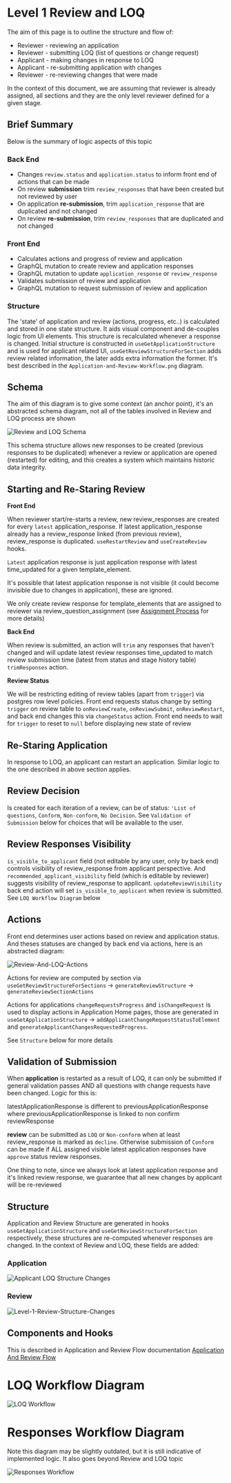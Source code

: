 # Level 1 Review and LOQ

The aim of this page is to outline the structure and flow of:

- Reviewer - reviewing an application
- Reviewer - submitting LOQ (list of questions or change request)
- Applicant - making changes in response to LOQ
- Applicant - re-submitting application with changes
- Reviewer - re-reviewing changes that were made

In the context of this document, we are assuming that reviewer is already assigned, all sections and they are the only level reviewer defined for a given stage.

## Brief Summary

Below is the summary of logic aspects of this topic

### Back End

- Changes `review.status` and `application.status` to inform front end of actions that can be made
- On review **submission** trim `review_responses` that have been created but not reviewed by user
- On application **re-submission**, trim `application_response` that are duplicated and not changed
- On review **re-submission**, trim `review_responses` that are duplicated and not changed

### Front End

- Calculates actions and progress of review and application
- GraphQL mutation to create review and application responses
- GraphQL mutation to update `application_response` or `review_response`
- Validates submission of review and application
- GraphQL mutation to request submission of review and application

### Structure

The 'state' of application and review (actions, progress, etc..) is calculated and stored in one state structure. It aids visual component and de-couples logic from UI elements. This structure is recalculated whenever a response is changed. Initial structure is constructed in `useGetApplicationStructure` and is used for applicant related UI, `useGetReviewStructureForSection` adds review related information, the later adds extra information the former. It's best described in the `Application-and-Review-Workflow.png` diagram.

## Schema

The aim of this diagram is to give some context (an anchor point), it's an abstracted schema diagram, not all of the tables involved in Review and LOQ process are shown

![Review and LOQ Schema](images/Review-And-LOQ-Schema.png)

This schema structure allows new responses to be created (previous responses to be duplicated) whenever a review or application are opened (restarted) for editing, and this creates a system which maintains historic data integrity.

## Starting and Re-Staring Review

**Front End**

When reviewer start/re-starts a review, new review_responses are created for every `latest` application_response. If latest application_response already has a review_response linked (from previous review), review_response is duplicated. `useRestartReview` and `useCreateReview` hooks.

`Latest` application response is just application response with latest time_updated for a given template_element.

It's possible that latest application response is not visible (it could become invisible due to changes in application), these are ignored.

We only create review response for template_elements that are assigned to reviewer via review_question_assignment (see [Assignment Process](Assignment-Process.md) for more details)

**Back End**

When review is submitted, an action will `trim` any responses that haven't changed and will update latest review responses time_updated to match review submission time (latest from status and stage history table) `trimResponses` action.

**Review Status**

We will be restricting editing of review tables (apart from `trigger`) via postgres row level policies. Front end requests status change by setting `trigger` on review table to `onReviewCreate`, `onReviewSubmit`, `onReviewRestart`, and back end changes this via `changeStatus` action. Front end needs to wait for `trigger` to reset to `null` before displaying new state of review

## Re-Staring Application

In response to LOQ, an applicant can restart an application. Similar logic to the one described in above section applies.

## Review Decision

Is created for each iteration of a review, can be of status: `'List of questions`, `Conform`, `Non-conform`, `No Decision`. See `Validation of Submission` below for choices that will be available to the user.

## Review Responses Visibility

`is_visible_to_applicant` field (not editable by any user, only by back end) controls visibility of review_response from applicant perspective. And `recommended_applicant_visibility` field (which is editable by reviewer) suggests visibility of review_response to applicant. `updateReviewVisibility` back end action will set `is_visible_to_applicant` when review is submitted. See `LOQ Workflow Diagram` below

## Actions

Front end determines user actions based on review and application status. And theses statuses are changed by back end via actions, here is an abstracted diagram:

![Review-And-LOQ-Actions](images/Review-And-LOQ-Actions.png)

Actions for review are computed by section via `useGetReviewStructureForSections` -> `generateReviewStructure` -> `generateReviewSectionActions`

Actions for applications `changeRequestsProgress` and `isChangeRequest` is used to display actions in Application Home pages, those are generated in `useGetApplicationStructure` -> `addApplicantChangeRequestStatusToElement` and `generateApplicantChangesRequestedProgress`.

See `Structure` below for more details

## Validation of Submission

When **application** is restarted as a result of LOQ, it can only be submitted if general validation passes AND all questions with change requests have been changed. Logic for this is:

latestApplicationResponse is different to previousApplicationResponse where previousApplicationResponse is linked to non confirm reviewResponse

**review** can be submitted as `LOQ` or `Non-conform` when at least review_response is marked as `decline`. Otherwise submission of `Conform` can be made if ALL assigned visible latest application responses have `approve` status review responses.

One thing to note, since we always look at latest application response and it's linked review response, we guarantee that all new changes by applicant will be re-reviewed

## Structure

Application and Review Structure are generated in hooks `useGetApplicationStructure` and `useGetReviewStructureForSection` respectively, these structures are re-computed whenever responses are changed. In the context of Review and LOQ, these fields are added:

### Application

![Applicant LOQ Structure Changes](images/Applicant-LOQ-Structure-Changes.png)

### Review

![Level-1-Review-Structure-Changes](images/Level-1-Review-Structure-Changes.png)

## Components and Hooks

This is described in Application and Review Flow documentation [Application And Review Flow](Spplication-And-Review-Flow.md)

# LOQ Workflow Diagram

![LOQ Workflow](images/LOQ-Workflow.png)

# Responses Workflow Diagram

Note this diagram may be slightly outdated, but it is still indicative of implemented logic. It also goes beyond Review and LOQ topic

![Responses Workflow](images/Responses-Workflow.png)
